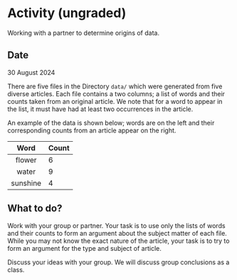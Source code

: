 # Activity (ungraded)

Working with a partner to determine origins of data.

## Date

30 August 2024

There are five files in the Directory `data/` which were generated from five diverse articles. Each file contains a two columns; a list of words and their counts taken from an original article. We note that for a word to appear in the list, it must have had at least two occurrences in the article.

An example of the data is shown below; words are on the left and their corresponding counts from an article appear on the right.

| Word  | Count |
| :---------: | :---- |
| flower     | 6 |
| water      | 9 |
| sunshine   | 4 |

## What to do?

Work with your group or partner. Your task is to use only the lists of words and their counts to form an argument about the subject matter of each file. While you may not know the exact nature of the article, your task is to try to form an argument for the type and subject of article.

Discuss your ideas with your group. We will discuss group conclusions as a class.

